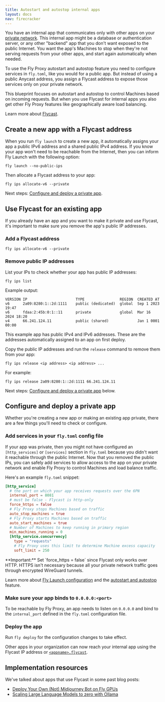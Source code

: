 ```yaml
---
title: Autostart and autostop internal apps
layout: docs
nav: firecracker
---
```


You have an internal app that communicates only with other apps on your [private network](/docs/networking/private-networking/). This internal app might be a database or authentication server, or any other "backend" app that you don't want exposed to the public Internet. You want the app's Machines to stop when they're not serving requests from your other apps, and start again automatically when needed.

To use the Fly Proxy autostart and autostop feature you need to configure services in `fly.toml`, like you would for a public app. But instead of using a public Anycast address, you assign a Flycast address to expose those services only on your private network.

This blueprint focuses on autostart and autostop to control Machines based on incoming requests. But when you use Flycast for internal apps you also get other Fly Proxy features like geographically aware load balancing.

Learn more about [Flycast](/docs/networking/private-networking/#flycast-private-fly-proxy-services).

## Create a new app with a Flycast address

When you run `fly launch` to create a new app, it automatically assigns your app a public IPv6 address and a shared public IPv4 address. If you know your app won't need to be reachable from the Internet, then you can inform Fly Launch with the following option:

```
fly launch --no-public-ips
```

Then allocate a Flycast address to your app:

```
fly ips allocate-v6 --private
```

Next steps: [Configure and deploy a private app](#configure-and-deploy-a-private-app).

## Use Flycast for an existing app

If you already have an app and you want to make it private and use Flycast, it's important to make sure you remove the app's public IP addresses.

### Add a Flycast address

```
fly ips allocate-v6 --private
```

### Remove public IP addresses

List your IPs to check whether your app has public IP addresses:

```
fly ips list
```

Example output:

```
VERSION	IP                  	TYPE              	REGION	CREATED AT
v6     	2a09:8280:1::2d:1111	public (dedicated)	global	Sep 1 2023 19:47
v6     	fdaa:2:45b:0:1::11  	private           	global	Mar 16 2024 18:20
v4     	66.241.124.11       	public (shared)   	      	Jan 1 0001 00:00
```

This example app has public IPv4 and IPv6 addresses. These are the addresses automatically assigned to an app on first deploy.

Copy the public IP addresses and run the `release` command to remove them from your app:

```
fly ips release <ip address> <ip address> ...
```

For example:

```
fly ips release 2a09:8280:1::2d:1111 66.241.124.11
```

Next steps: [Configure and deploy a private app](#configure-and-deploy-a-private-app) below.

## Configure and deploy a private app

Whether you're creating a new app or making an existing app private, there are a few things you'll need to check or configure.

### Add services in your `fly.toml` config file

If your app was private, then you might not have configured an `[http_services]` or `[services]` section in `fly.toml` because you didn't want it reachable through the public Internet. Now that you removed the public IPs, you can safely add services to allow access to the app on your private network and enable Fly Proxy to control Machines and load balance traffic.

Here's an example `fly.toml` snippet:

```toml
[http_service]
  # the port on which your app receives requests over the 6PN
  internal_port = 8081
  # must be false - Flycast is http-only
  force_https = false
  # Fly Proxy stops Machines based on traffic
  auto_stop_machines = true
  # Fly Proxy starts Machines based on traffic
  auto_start_machines = true
  # Number of Machines to keep running in primary region
  min_machines_running = 0
  [http_service.concurrency]
    type = "requests"
    # Fly Proxy uses this limit to determine Machine excess capacity
    soft_limit = 250
```

<div class="important icon">
**Important:** Set `force_https = false` since Flycast only works over HTTP.  HTTPS isn't necessary because all your private network traffic goes through encrypted WireGuard tunnels.
</div>

Learn more about [Fly Launch configuration](https://docs/reference/configuration/) and the [autostart and autostop](https:///docs/apps/autostart-stop/) feature.

### Make sure your app binds to `0.0.0.0:<port>`

To be reachable by Fly Proxy, an app needs to listen on `0.0.0.0` and bind to the `internal_port` defined in the `fly.toml` configuration file.

### Deploy the app 

Run `fly deploy` for the configuration changes to take effect.

Other apps in your organization can now reach your internal app using the Flycast IP address or  [`<appname>.flycast`](/docs/networking/private-networking/#flycast-and-fly-io-dns).

## Implementation resources

We've talked about apps that use Flycast in some past blog posts:

- [Deploy Your Own (Not) Midjourney Bot on Fly GPUs](https://fly.io/blog/not-midjourney-bot/) 
- [Scaling Large Language Models to zero with Ollama](https://fly.io/blog/scaling-llm-ollama/) 
